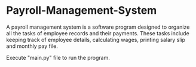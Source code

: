 # Payroll-Management-System

A payroll management system is a software program designed to organize all the tasks of employee records and their payments. These tasks include keeping track of employee details, calculating wages, printing salary slip and monthly pay file.

Execute "main.py" file to run the program.
